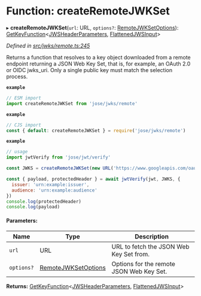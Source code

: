 # Function: createRemoteJWKSet

▸ **createRemoteJWKSet**(`url`: URL, `options?`: [RemoteJWKSetOptions](../interfaces/_jwks_remote_.remotejwksetoptions.md)): [GetKeyFunction](../interfaces/_types_d_.getkeyfunction.md)\<[JWSHeaderParameters](../interfaces/_types_d_.jwsheaderparameters.md), [FlattenedJWSInput](../interfaces/_types_d_.flattenedjwsinput.md)>

*Defined in [src/jwks/remote.ts:245](https://github.com/panva/jose/blob/v3.3.0/src/jwks/remote.ts#L245)*

Returns a function that resolves to a key object downloaded from a
remote endpoint returning a JSON Web Key Set, that is, for example,
an OAuth 2.0 or OIDC jwks_uri. Only a single public key must match
the selection process.

**`example`** 
```js
// ESM import
import createRemoteJWKSet from 'jose/jwks/remote'
```

**`example`** 
```js
// CJS import
const { default: createRemoteJWKSet } = require('jose/jwks/remote')
```

**`example`** 
```js
// usage
import jwtVerify from 'jose/jwt/verify'

const JWKS = createRemoteJWKSet(new URL('https://www.googleapis.com/oauth2/v3/certs'))

const { payload, protectedHeader } = await jwtVerify(jwt, JWKS, {
  issuer: 'urn:example:issuer',
  audience: 'urn:example:audience'
})
console.log(protectedHeader)
console.log(payload)
```

#### Parameters:

Name | Type | Description |
------ | ------ | ------ |
`url` | URL | URL to fetch the JSON Web Key Set from. |
`options?` | [RemoteJWKSetOptions](../interfaces/_jwks_remote_.remotejwksetoptions.md) | Options for the remote JSON Web Key Set.  |

**Returns:** [GetKeyFunction](../interfaces/_types_d_.getkeyfunction.md)\<[JWSHeaderParameters](../interfaces/_types_d_.jwsheaderparameters.md), [FlattenedJWSInput](../interfaces/_types_d_.flattenedjwsinput.md)>
